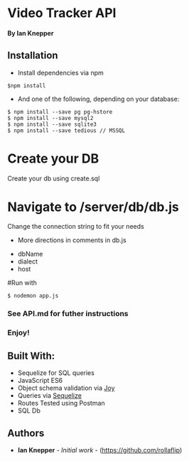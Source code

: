 # Video Tracker API
#### By Ian Knepper

## Installation

- Install dependencies via npm
```
$npm install
```
- And one of the following, depending on your database:
```
$ npm install --save pg pg-hstore
$ npm install --save mysql2
$ npm install --save sqlite3
$ npm install --save tedious // MSSQL
```
# Create your DB
Create your db using create.sql

# Navigate to /server/db/db.js
Change the connection string to fit your needs
* More directions in comments in db.js
- dbName
- dialect
- host

#Run with
```
$ nodemon app.js
```

### See API.md for futher instructions
### Enjoy!

## Built With:
- Sequelize for SQL queries
- JavaScript ES6
- Object schema validation via [Joy](https://github.com/hapijs/joi)
- Queries via [Sequelize](http://docs.sequelizejs.com/manual/installation/getting-started.html)
- Routes Tested using Postman
- SQL Db

## Authors

- **Ian Knepper** - _Initial work_ - (https://github.com/rollaflip)
